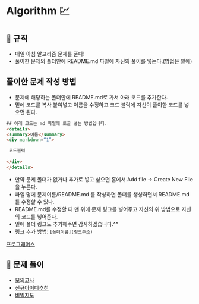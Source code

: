 # Algorithm 💹

## 🎲  규칙

- 매일 아침 알고리즘 문제를 푼다!
- 풀이한 문제의 폴더안에 README.md 파일에 자신의 풀이를 넣는다.(방법은 밑에)

## 풀이한 문제 작성 방법

- 문제에 해당하는 폴더안에 README.md로 가서 아래 코드를 추가한다.
- 밑에 코드를 복사 붙여넣고 이름을 수정하고 코드 블럭에 자신이 풀이한 코드를 넣으면 된다.
```html
## 아래 코드는 md 파일에 토글 넣는 방법입니다.
<details>
<summary>이름</summary>
<div markdown=“1”>

 코드블럭 
  
</div>
</details>
```

- 만약 문제 폴더가 없거나 추가로 넣고 싶으면 홈에서 Add file -> Create New File 을 누른다.
- 파일 명에 문제이름/README.md 를 작성하면 폴더를 생성하면서 README.md를 수정할 수 있다.
- README.md를 수정할 때 맨 위에 문제 링크를 넣어주고 자신의 위 방법으로 자신의 코드를 넣어준다.
- 밑에 폴더 링크도 추가해주면 감사하겠습니다.^^
- 링크 추가 방법: `[폴더이름](링크주소)`

[프로그래머스](https://programmers.co.kr/learn/challenges)

## 💬 문제 풀이
- [모의고사](https://github.com/knotted-developers/Algorithm/tree/main/모의고사)
- [신규아이디추천](https://github.com/knotted-developers/Algorithm/tree/main/신규아이디추천)
- [비밀지도](https://github.com/knotted-developers/Algorithm/tree/main/비밀지도)
